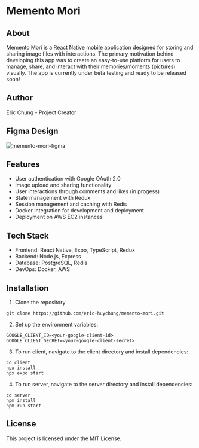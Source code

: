 # Memento Mori

## About

Memento Mori is a React Native mobile application designed for storing and sharing image files with interactions. The primary motivation behind developing this app was to create an easy-to-use platform for users to manage, share, and interact with their memories/moments (pictures) visually. The app is currently under beta testing and ready to be released soon!

## Author


Eric Chung - Project Creator

## Figma Design

![memento-mori-figma](https://github.com/user-attachments/assets/5f29e748-7705-47b6-9e56-8ddf049be372)

## Features

- User authentication with Google OAuth 2.0
- Image upload and sharing functionality
- User interactions through comments and likes (in progess)
- State management with Redux
- Session management and caching with Redis
- Docker integration for development and deployment
- Deployment on AWS EC2 instances

## Tech Stack 

- Frontend: React Native, Expo, TypeScript, Redux
- Backend: Node.js, Express
- Database: PostgreSQL, Redis
- DevOps: Docker, AWS

## Installation

1. Clone the repository

```
git clone https://github.com/eric-huychung/memento-mori.git
```

2. Set up the environment variables:

```
GOOGLE_CLIENT_ID=<your-google-client-id>
GOOGLE_CLIENT_SECRET=<your-google-client-secret>
```

3. To run client, navigate to the client directory and install dependencies:

```
cd client
npx install
npx expo start
```

4. To run server, navigate to the server directory and install dependencies:

```
cd server
npm install
npm run start
```

## License

This project is licensed under the MIT License.

